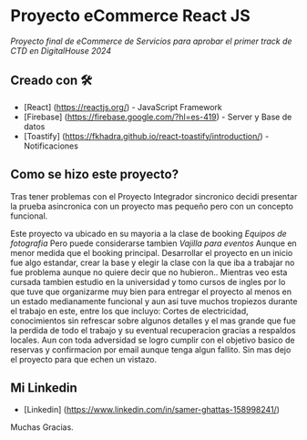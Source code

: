 # Proyecto eCommerce React JS

_Proyecto final de eCommerce de Servicios para aprobar el primer track de CTD en DigitalHouse 2024_

## Creado con 🛠️

* [React] (https://reactjs.org/) - JavaScript Framework
* [Firebase] (https://firebase.google.com/?hl=es-419) - Server y Base de datos
* [Toastify] (https://fkhadra.github.io/react-toastify/introduction/) - Notificaciones

## Como se hizo este proyecto?

Tras tener problemas con el Proyecto Integrador sincronico decidi presentar la prueba asincronica con un proyecto mas pequeño pero con un concepto funcional.

Este proyecto va ubicado en su mayoria a la clase de booking _Equipos de fotografia_ Pero puede considerarse tambien _Vajilla para eventos_ Aunque en menor medida que el booking principal. Desarrollar el proyecto en un inicio fue algo estandar, crear la base y elegir la clase con la que iba a trabajar no fue problema aunque no quiere decir que no hubieron.. Mientras veo esta cursada tambien estudio en la universidad y tomo cursos de ingles por lo que tuve que organizarme muy bien para entregar el proyecto al menos en un estado medianamente funcional y aun asi tuve muchos tropiezos durante el trabajo en este, entre los que incluyo: Cortes de electricidad, conocimientos sin refrescar sobre algunos detalles y el mas grande que fue la perdida de todo el trabajo y su eventual recuperacion gracias a respaldos locales. Aun con toda adversidad se logro cumplir con el objetivo basico de reservas y confirmacion por email aunque tenga algun fallito. Sin mas dejo el proyecto para que echen un vistazo.

## Mi Linkedin
* [Linkedin] (https://www.linkedin.com/in/samer-ghattas-158998241/)


Muchas Gracias.

